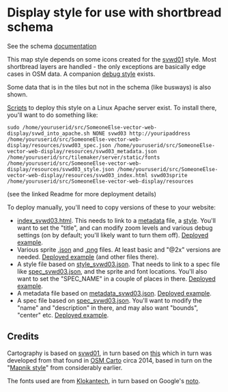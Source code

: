 # Display style for use with shortbread schema

See the schema [documentation](https://shortbread-tiles.org/schema/1.0/)

This map style depends on some icons created for the [svwd01](https://github.com/SomeoneElseOSM/SomeoneElse-vector-web-display/blob/main/resources/README_svwd01.md) style.  Most shortbread layers are handled - the only exceptions are basically edge cases in OSM data.  A companion [debug style](https://github.com/SomeoneElseOSM/SomeoneElse-vector-web-display/blob/main/resources/README_svwd05.md) exists.

Some data that is in the tiles but not in the schema (like busways) is also shown.

[Scripts](https://github.com/SomeoneElseOSM/SomeoneElse-vector-web-display/blob/main/README.md) to deploy this style on a Linux Apache server exist.  To install there, you'll want to do something like:

    sudo /home/youruserid/src/SomeoneElse-vector-web-display/svwd_into_apache.sh NONE svwd03 http://youripaddress /home/youruserid/src/SomeoneElse-vector-web-display/resources/svwd03_spec.json /home/youruserid/src/SomeoneElse-vector-web-display/resources/svwd03_metadata.json /home/youruserid/src/tilemaker/server/static/fonts /home/youruserid/src/SomeoneElse-vector-web-display/resources/svwd03_style.json /home/youruserid/src/SomeoneElse-vector-web-display/resources/svwd03_index.html svwd03sprite /home/youruserid/src/SomeoneElse-vector-web-display/resources

(see the linked Readme for more deployment details)

To deploy manually, you'll need to copy versions of these to your website:

* [index_svwd03.html](https://github.com/SomeoneElseOSM/SomeoneElse-vector-web-display/blob/main/resources/svwd03_index.html).  This needs to link to a [metadata](https://github.com/SomeoneElseOSM/SomeoneElse-vector-web-display/blob/main/resources/svwd03_metadata.json) file, a [style](https://github.com/SomeoneElseOSM/SomeoneElse-vector-web-display/blob/main/resources/svwd03_style.json).  You'll want to set the "title", and can modify zoom levels and various debug settings (on by default; you'll likely want to turn them off).  [Deployed example](https://map.atownsend.org.uk/vector/index_svwd03.html).
* Various sprite [.json](https://github.com/SomeoneElseOSM/SomeoneElse-vector-web-display/blob/main/resources/svwd03sprite.json) and [.png](https://github.com/SomeoneElseOSM/SomeoneElse-vector-web-display/blob/main/resources/svwd03sprite.png) files.  At least basic and "@2x" versions are needed.    [Deployed example](https://map.atownsend.org.uk/vector/svwd03sprite.json) (and other files there).
* A style file based on [style_svwd03.json](https://github.com/SomeoneElseOSM/SomeoneElse-vector-web-display/blob/main/resources/svwd03_style.json).  That needs to link to a spec file like [spec_svwd03.json](https://github.com/SomeoneElseOSM/SomeoneElse-vector-web-display/blob/main/resources/svwd03_spec.json), and the sprite and font locations.  You'll also want to set the "SPEC_NAME" in a couple of places in there.  [Deployed example](https://map.atownsend.org.uk/vector/style_svwd03.json).
* A metadata file based on [metadata_svwd03.json](https://github.com/SomeoneElseOSM/SomeoneElse-vector-web-display/blob/main/resources/svwd03_metadata.json).  [Deployed example](https://map.atownsend.org.uk/vector/metadata_svwd03.json).
* A spec file based on [spec_svwd03.json](https://github.com/SomeoneElseOSM/SomeoneElse-vector-web-display/blob/main/resources/svwd03_spec.json).  You'll want to modify the "name" and "description" in there, and may also want "bounds", "center" etc.  [Deployed example](https://map.atownsend.org.uk/vector/spec_svwd03.json).

## Credits

Cartography is based on [svwd01](https://github.com/SomeoneElseOSM/SomeoneElse-vector-extract/blob/main/resources/README_sve01.md), in turn based on [this](https://map.atownsend.org.uk/maps/map/map.html) which in turn was developed from that found in [OSM Carto](https://wiki.openstreetmap.org/wiki/OpenStreetMap_Carto#Forks_and_independent_deployments) circa 2014, based in turn on the "[Mapnik style](https://github.com/openstreetmap/mapnik-stylesheets)" from considerably earlier.

The fonts used are from [Klokantech](https://github.com/klokantech/klokantech-gl-fonts), in turn based on Google's [noto](https://fonts.google.com/noto).
